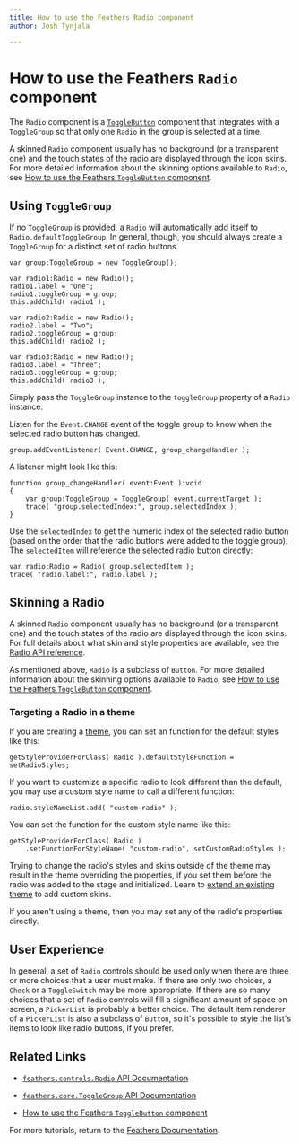 ```yaml
---
title: How to use the Feathers Radio component  
author: Josh Tynjala

---
```

# How to use the Feathers `Radio` component

The `Radio` component is a [`ToggleButton`](toggle-button.html) component that integrates with a `ToggleGroup` so that only one `Radio` in the group is selected at a time.

A skinned `Radio` component usually has no background (or a transparent one) and the touch states of the radio are displayed through the icon skins. For more detailed information about the skinning options available to `Radio`, see [How to use the Feathers `ToggleButton` component](toggle-button.html).

## Using `ToggleGroup`

If no `ToggleGroup` is provided, a `Radio` will automatically add itself to `Radio.defaultToggleGroup`. In general, though, you should always create a `ToggleGroup` for a distinct set of radio buttons.

``` code
var group:ToggleGroup = new ToggleGroup();
 
var radio1:Radio = new Radio();
radio1.label = "One";
radio1.toggleGroup = group;
this.addChild( radio1 );
 
var radio2:Radio = new Radio();
radio2.label = "Two";
radio2.toggleGroup = group;
this.addChild( radio2 );
 
var radio3:Radio = new Radio();
radio3.label = "Three";
radio3.toggleGroup = group;
this.addChild( radio3 );
```

Simply pass the `ToggleGroup` instance to the `toggleGroup` property of a `Radio` instance.

Listen for the `Event.CHANGE` event of the toggle group to know when the selected radio button has changed.

``` code
group.addEventListener( Event.CHANGE, group_changeHandler );
```

A listener might look like this:

``` code
function group_changeHandler( event:Event ):void
{
    var group:ToggleGroup = ToggleGroup( event.currentTarget );
    trace( "group.selectedIndex:", group.selectedIndex );
}
```

Use the `selectedIndex` to get the numeric index of the selected radio button (based on the order that the radio buttons were added to the toggle group). The `selectedItem` will reference the selected radio button directly:

``` code
var radio:Radio = Radio( group.selectedItem );
trace( "radio.label:", radio.label );
```

## Skinning a Radio

A skinned `Radio` component usually has no background (or a transparent one) and the touch states of the radio are displayed through the icon skins. For full details about what skin and style properties are available, see the [Radio API reference](../api-reference/feathers/controls/Radio.html).

As mentioned above, `Radio` is a subclass of `Button`. For more detailed information about the skinning options available to `Radio`, see [How to use the Feathers `ToggleButton` component](toggle-button.html).

### Targeting a Radio in a theme

If you are creating a [theme](themes.html), you can set an function for the default styles like this:

``` code
getStyleProviderForClass( Radio ).defaultStyleFunction = setRadioStyles;
```

If you want to customize a specific radio to look different than the default, you may use a custom style name to call a different function:

``` code
radio.styleNameList.add( "custom-radio" );
```

You can set the function for the custom style name like this:

``` code
getStyleProviderForClass( Radio )
    .setFunctionForStyleName( "custom-radio", setCustomRadioStyles );
```

Trying to change the radio's styles and skins outside of the theme may result in the theme overriding the properties, if you set them before the radio was added to the stage and initialized. Learn to [extend an existing theme](extending-themes.html) to add custom skins.

If you aren't using a theme, then you may set any of the radio's properties directly.

## User Experience

In general, a set of `Radio` controls should be used only when there are three or more choices that a user must make. If there are only two choices, a `Check` or a `ToggleSwitch` may be more appropriate. If there are so many choices that a set of `Radio` controls will fill a significant amount of space on screen, a `PickerList` is probably a better choice. The default item renderer of a `PickerList` is also a subclass of `Button`, so it's possible to style the list's items to look like radio buttons, if you prefer.

## Related Links

-   [`feathers.controls.Radio` API Documentation](../api-reference/feathers/controls/Radio.html)

-   [`feathers.core.ToggleGroup` API Documentation](../api-reference/feathers/core/ToggleGroup.html)

-   [How to use the Feathers `ToggleButton` component](toggle-button.html)

For more tutorials, return to the [Feathers Documentation](index.html).


